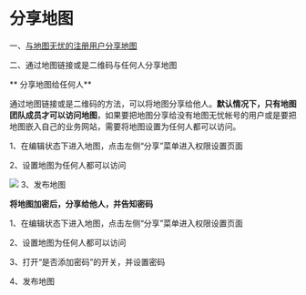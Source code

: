 # 分享地图

一、[与地图无忧的注册用户分享地图](http://help.dituwuyou.com/map-permissions.html)

二、通过地图链接或是二维码与任何人分享地图

** 分享地图给任何人**

通过地图链接或是二维码的方法，可以将地图分享给他人。**默认情况下，只有地图团队成员才可以访问地图**，如果要把地图分享给没有地图无忧帐号的用户或是要把地图嵌入自己的业务网站，需要将地图设置为任何人都可以访问。

1、在编辑状态下进入地图，点击左侧“分享”菜单进入权限设置页面

2、设置地图为任何人都可以访问

![](http://pic.dituwuyou.com/map%2Fpicture%2F10.31%2Fshare3.jpg)
3、发布地图

**将地图加密后，分享给他人，并告知密码**

1、在编辑状态下进入地图，点击左侧“分享”菜单进入权限设置页面

2、设置地图为任何人都可以访问

3、打开“是否添加密码”的开关，并设置密码

4、发布地图



